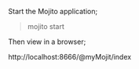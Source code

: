 Start the Mojito application;

> mojito start

Then view in a browser;

http://localhost:8666/@myMojit/index
